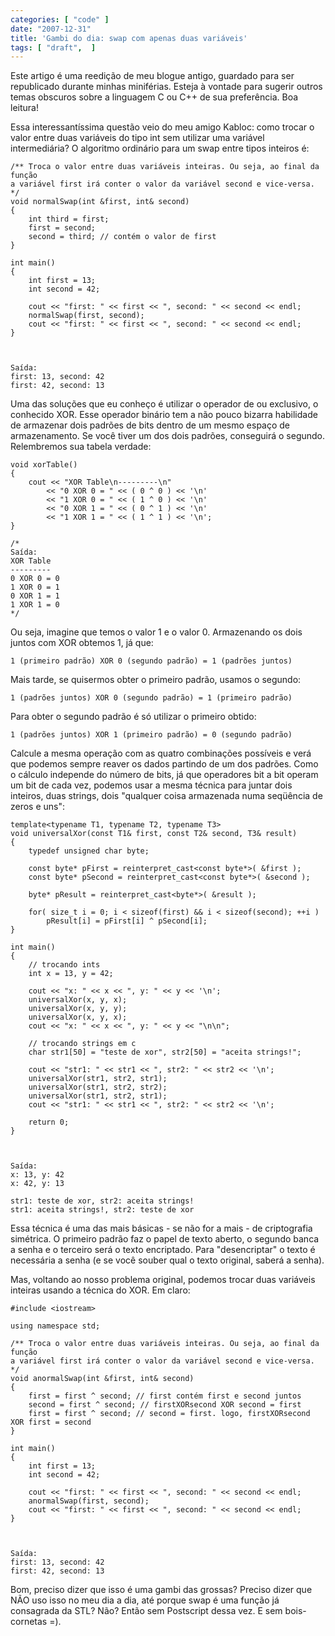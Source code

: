 ```yaml
---
categories: [ "code" ]
date: "2007-12-31"
title: 'Gambi do dia: swap com apenas duas variáveis'
tags: [ "draft",  ]
---
```

Este artigo é uma reedição de meu blogue antigo, guardado para ser republicado durante minhas miniférias. Esteja à vontade para sugerir outros temas obscuros sobre a linguagem C ou C++ de sua preferência. Boa leitura!

Essa interessantíssima questão veio do meu amigo Kabloc: como trocar o valor entre duas variáveis do tipo int sem utilizar uma variável intermediária? O algoritmo ordinário para um swap entre tipos inteiros é:

    /** Troca o valor entre duas variáveis inteiras. Ou seja, ao final da função
    a variável first irá conter o valor da variável second e vice-versa.
    */
    void normalSwap(int &first, int& second)
    {
    	int third = first;
    	first = second;
    	second = third; // contém o valor de first
    }
    
    int main()
    {
    	int first = 13;
    	int second = 42;
    
    	cout << "first: " << first << ", second: " << second << endl;
    	normalSwap(first, second);
    	cout << "first: " << first << ", second: " << second << endl;
    } 
    

    
    Saída:
    first: 13, second: 42
    first: 42, second: 13

Uma das soluções que eu conheço é utilizar o operador de ou exclusivo, o conhecido XOR. Esse operador binário tem a não pouco bizarra habilidade de armazenar dois padrões de bits dentro de um mesmo espaço de armazenamento. Se você tiver um dos dois padrões, conseguirá o segundo. Relembremos sua tabela verdade:

    void xorTable()
    {
    	cout << "XOR Table\n---------\n"
    		<< "0 XOR 0 = " << ( 0 ^ 0 ) << '\n'
    		<< "1 XOR 0 = " << ( 1 ^ 0 ) << '\n'
    		<< "0 XOR 1 = " << ( 0 ^ 1 ) << '\n'
    		<< "1 XOR 1 = " << ( 1 ^ 1 ) << '\n';
    } 
    
    /* 
    Saída:
    XOR Table
    ---------
    0 XOR 0 = 0
    1 XOR 0 = 1
    0 XOR 1 = 1
    1 XOR 1 = 0
    */
    

Ou seja, imagine que temos o valor 1 e o valor 0. Armazenando os dois juntos com XOR obtemos 1, já que:

    
    1 (primeiro padrão) XOR 0 (segundo padrão) = 1 (padrões juntos)

Mais tarde, se quisermos obter o primeiro padrão, usamos o segundo:

    
    1 (padrões juntos) XOR 0 (segundo padrão) = 1 (primeiro padrão)

Para obter o segundo padrão é só utilizar o primeiro obtido:

    
    1 (padrões juntos) XOR 1 (primeiro padrão) = 0 (segundo padrão)

Calcule a mesma operação com as quatro combinações possíveis e verá que podemos sempre reaver os dados partindo de um dos padrões. Como o cálculo independe do número de bits, já que operadores bit a bit operam um bit de cada vez, podemos usar a mesma técnica para juntar dois inteiros, duas strings, dois "qualquer coisa armazenada numa seqüência de zeros e uns":

    template<typename T1, typename T2, typename T3>
    void universalXor(const T1& first, const T2& second, T3& result)
    {
    	typedef unsigned char byte;
    
    	const byte* pFirst = reinterpret_cast<const byte*>( &first );
    	const byte* pSecond = reinterpret_cast<const byte*>( &second );
    
    	byte* pResult = reinterpret_cast<byte*>( &result );
    
    	for( size_t i = 0; i < sizeof(first) && i < sizeof(second); ++i )
    		pResult[i] = pFirst[i] ^ pSecond[i];
    }
    
    int main()
    {
    	// trocando ints
    	int x = 13, y = 42;
    
    	cout << "x: " << x << ", y: " << y << '\n';
    	universalXor(x, y, x);
    	universalXor(x, y, y);
    	universalXor(x, y, x);
    	cout << "x: " << x << ", y: " << y << "\n\n";
    
    	// trocando strings em c
    	char str1[50] = "teste de xor", str2[50] = "aceita strings!";
    
    	cout << "str1: " << str1 << ", str2: " << str2 << '\n';
    	universalXor(str1, str2, str1);
    	universalXor(str1, str2, str2);
    	universalXor(str1, str2, str1);
    	cout << "str1: " << str1 << ", str2: " << str2 << '\n';
    
    	return 0;
    } 
    

    
    Saída:
    x: 13, y: 42
    x: 42, y: 13
    
    str1: teste de xor, str2: aceita strings!
    str1: aceita strings!, str2: teste de xor

Essa técnica é uma das mais básicas - se não for a mais - de criptografia simétrica. O primeiro padrão faz o papel de texto aberto, o segundo banca a senha e o terceiro será o texto encriptado. Para "desencriptar" o texto é necessária a senha (e se você souber qual o texto original, saberá a senha).

Mas, voltando ao nosso problema original, podemos trocar duas variáveis inteiras usando a técnica do XOR. Em claro:

    #include <iostream>
    
    using namespace std;
    
    /** Troca o valor entre duas variáveis inteiras. Ou seja, ao final da função
    a variável first irá conter o valor da variável second e vice-versa.
    */
    void anormalSwap(int &first, int& second)
    {
    	first = first ^ second; // first contém first e second juntos
    	second = first ^ second; // firstXORsecond XOR second = first
    	first = first ^ second; // second = first. logo, firstXORsecond XOR first = second
    }
    
    int main()
    {
    	int first = 13;
    	int second = 42;
    
    	cout << "first: " << first << ", second: " << second << endl;
    	anormalSwap(first, second);
    	cout << "first: " << first << ", second: " << second << endl;
    } 
    

    
    Saída:
    first: 13, second: 42
    first: 42, second: 13

Bom, preciso dizer que isso é uma gambi das grossas? Preciso dizer que NÃO uso isso no meu dia a dia, até porque swap é uma função já consagrada da STL? Não? Então sem Postscript dessa vez. E sem bois-cornetas =).
